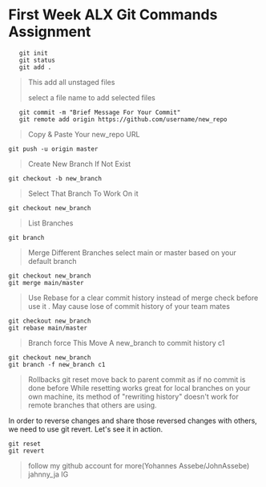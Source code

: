 # First Week ALX Git Commands Assignment
<!-- Code Blocks -->
```git
   git init 
   git status
   git add .
```
>This add all unstaged files 
>
>select a file name to add selected files

```git
   git commit -m "Brief Message For Your Commit"
   git remote add origin https://github.com/username/new_repo
```
>Copy & Paste Your new_repo URL 
```git
git push -u origin master
```
>Create New Branch If Not Exist 
```git
git checkout -b new_branch
```

>Select That Branch To Work On it
```git
git checkout new_branch
```


>List Branches
```git
git branch
```

>Merge Different Branches
>select main or master based on your default branch 
```git
git checkout new_branch
git merge main/master
```
>Use Rebase for a clear commit history instead of merge
>check before use it . May cause lose of commit history of your team mates
```git
git checkout new_branch
git rebase main/master
```

>Branch force
>This Move A new_branch to commit history c1 
```git
git checkout new_branch
git branch -f new_branch c1
```

>Rollbacks 
>git reset move back to parent commit as if no commit is done before
>While resetting works great for local branches on your own machine, 
its method of "rewriting history" doesn't work for remote branches that 
others are using.

In order to reverse changes and share those reversed changes with others, we need to use git revert. Let's see it in action.
```git 
git reset
git revert
```

>follow my github account for more(Yohannes Assebe/JohnAssebe)
>jahnny_ja IG
